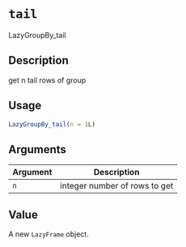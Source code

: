 # `tail`

LazyGroupBy\_tail

## Description

get n tail rows of group

## Usage

```r
LazyGroupBy_tail(n = 1L)
```

## Arguments

| Argument | Description                   | 
| -------- | ----------------------------- |
| `n`         | integer number of rows to get | 

## Value

A new `LazyFrame` object.


